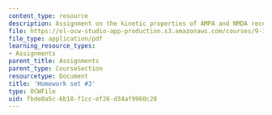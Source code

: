 ```yaml
---
content_type: resource
description: Assignment on the kinetic properties of AMPA and NMDA receptors.
file: https://ol-ocw-studio-app-production.s3.amazonaws.com/courses/9-16-cellular-neurophysiology-spring-2002/fbde0a5c6b18f1ccef26d34af9960c28_problem_set_3.pdf
file_type: application/pdf
learning_resource_types:
- Assignments
parent_title: Assignments
parent_type: CourseSection
resourcetype: Document
title: 'Homework set #3'
type: OCWFile
uid: fbde0a5c-6b18-f1cc-ef26-d34af9960c28
---
```

